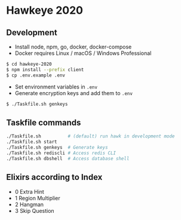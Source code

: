 # Hawkeye 2020

## Development

- Install node, npm, go, docker, docker-compose
- Docker requires Linux / macOS / Windows Professional

```sh
$ cd hawkeye-2020
$ npm install --prefix client
$ cp .env.example .env
```

- Set environment variables in `.env`
- Generate encryption keys and add them to `.env`

```sh
$ ./Taskfile.sh genkeys
```

## Taskfile commands

```sh
./Taskfile.sh          # (default) run hawk in development mode
./Taskfile.sh start
./Taskfile.sh genkeys  # Generate keys
./Taskfile.sh rediscli # Access redis CLI
./Taskfile.sh dbshell  # Access database shell
```


## Elixirs according to Index
- 0 Extra Hint
- 1 Region Multiplier
- 2 Hangman
- 3 Skip Question
